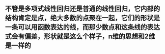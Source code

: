 ## 不管是多项式线性回归还是普通的线性回归，它内部的结构肯定是点，绝大多数的点聚在一起，它们的形状是一条可以用函数表达的线，而那少数点和这条线的表达式会有偏差，形状就是这么个样子，n维的思想和2维是一样的

